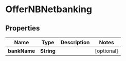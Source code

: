 

# OfferNBNetbanking


## Properties

| Name | Type | Description | Notes |
|------------ | ------------- | ------------- | -------------|
|**bankName** | **String** |  |  [optional] |




